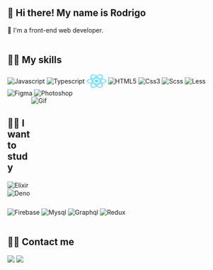 <h2 align="left">🚀 Hi there! My name is <strong>Rodrigo</strong></h2>
🔭 I'm a front-end web developer.

<div style="display: inline_block"><br>
  <h2 align="left">🐱‍👤 My skills</h2>
  <img align="center" alt="Javascript" height="35" width="45" src="https://cdn.jsdelivr.net/gh/devicons/devicon/icons/javascript/javascript-plain.svg">
  <img align="center" alt="Typescript" height="35" width="45" src="https://cdn.jsdelivr.net/gh/devicons/devicon/icons/typescript/typescript-plain.svg">
  <img align="center" alt="ReactJS" height="35" width="45" src="https://raw.githubusercontent.com/devicons/devicon/master/icons/react/react-original.svg">
  <img align="center" alt="HTML5" height="35" width="45" src="https://cdn.jsdelivr.net/gh/devicons/devicon/icons/html5/html5-plain.svg">
  <img align="center" alt="Css3" height="35" width="45" src="https://cdn.jsdelivr.net/gh/devicons/devicon/icons/css3/css3-plain.svg">
  <img align="center" alt="Scss" height="35" width="45" src="https://cdn.jsdelivr.net/gh/devicons/devicon/icons/sass/sass-original.svg">
  <img align="center" alt="Less" height="35" width="45" src="https://cdn.jsdelivr.net/gh/devicons/devicon/icons/less/less-plain-wordmark.svg">
  <img align="center" alt="Figma" height="35" width="45" src="https://cdn.jsdelivr.net/gh/devicons/devicon/icons/figma/figma-original.svg">
  <img align="center" alt="Photoshop" height="35" width="45" src="https://cdn.jsdelivr.net/gh/devicons/devicon/icons/photoshop/photoshop-line.svg">
  
  <img align="right" alt="Gif" height="250" width="450" src="https://i.pinimg.com/originals/fe/7c/f8/fe7cf85130d8be56e5eedb8d63fda1da.gif">
</div>

<div style="display: inline_block"><br>
  <h2 align="left">🐱‍👓 I want to study</h2>
  <img align="center" alt="Elixir" height="35" width="45" src="https://cdn.jsdelivr.net/gh/devicons/devicon/icons/elixir/elixir-original.svg">
  <img align="center" alt="Deno" height="35" width="45" src="https://cdn.jsdelivr.net/gh/devicons/devicon/icons/nodejs/nodejs-original.svg">
  <img align="center" alt="Firebase" height="35" width="45" src="https://cdn.jsdelivr.net/gh/devicons/devicon/icons/firebase/firebase-plain.svg">
  <img align="center" alt="Mysql" height="35" width="45" src="https://cdn.jsdelivr.net/gh/devicons/devicon/icons/mysql/mysql-original.svg">
  <img align="center" alt="Graphql" height="35" width="45" src="https://cdn.jsdelivr.net/gh/devicons/devicon/icons/graphql/graphql-plain.svg">
  <img align="center" alt="Redux" height="35" width="45" src="https://cdn.jsdelivr.net/gh/devicons/devicon/icons/redux/redux-original.svg">
</div>

<div><br>
  <h2 align="left">🐱‍🏍 Contact me</h2>
  <a href = "mailto: rodrigoleitearaujo777@gmail.com"><img src="https://img.shields.io/badge/-Gmail-%23EA4335?style=for-the-badge&logo=gmail&logoColor=white" target="_blank"></a>
  <a href="https://www.linkedin.com/in/rodrigo-leite-araujo-a2a1b119b/" target="_blank"><img src="https://img.shields.io/badge/-LinkedIn-%230077B5?style=for-the-badge&logo=linkedin&logoColor=white" target="_blank"></a>
</div>
